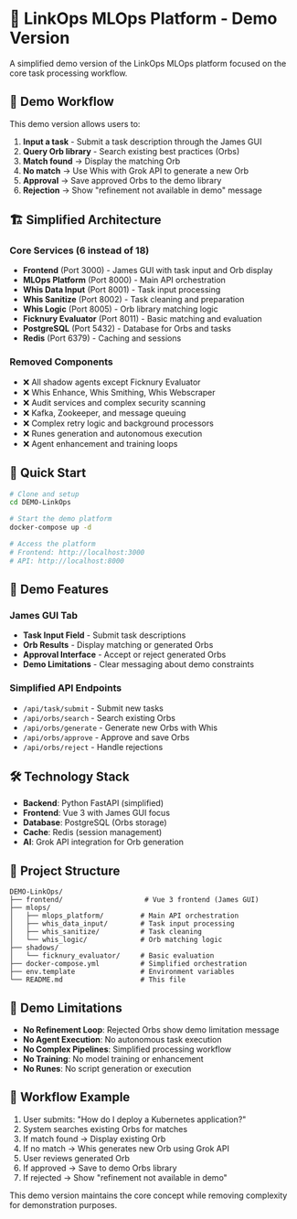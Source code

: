 # 🚀 LinkOps MLOps Platform - Demo Version

A simplified demo version of the LinkOps MLOps platform focused on the core task processing workflow.

## 🎯 **Demo Workflow**

This demo version allows users to:

1. **Input a task** - Submit a task description through the James GUI
2. **Query Orb library** - Search existing best practices (Orbs)
3. **Match found** → Display the matching Orb
4. **No match** → Use Whis with Grok API to generate a new Orb
5. **Approval** → Save approved Orbs to the demo library
6. **Rejection** → Show "refinement not available in demo" message

## 🏗️ **Simplified Architecture**

### **Core Services (6 instead of 18)**
- **Frontend** (Port 3000) - James GUI with task input and Orb display
- **MLOps Platform** (Port 8000) - Main API orchestration
- **Whis Data Input** (Port 8001) - Task input processing
- **Whis Sanitize** (Port 8002) - Task cleaning and preparation
- **Whis Logic** (Port 8005) - Orb library matching logic
- **Ficknury Evaluator** (Port 8011) - Basic matching and evaluation
- **PostgreSQL** (Port 5432) - Database for Orbs and tasks
- **Redis** (Port 6379) - Caching and sessions

### **Removed Components**
- ❌ All shadow agents except Ficknury Evaluator
- ❌ Whis Enhance, Whis Smithing, Whis Webscraper
- ❌ Audit services and complex security scanning
- ❌ Kafka, Zookeeper, and message queuing
- ❌ Complex retry logic and background processors
- ❌ Runes generation and autonomous execution
- ❌ Agent enhancement and training loops

## 🚀 **Quick Start**

```bash
# Clone and setup
cd DEMO-LinkOps

# Start the demo platform
docker-compose up -d

# Access the platform
# Frontend: http://localhost:3000
# API: http://localhost:8000
```

## 🎨 **Demo Features**

### **James GUI Tab**
- **Task Input Field** - Submit task descriptions
- **Orb Results** - Display matching or generated Orbs
- **Approval Interface** - Accept or reject generated Orbs
- **Demo Limitations** - Clear messaging about demo constraints

### **Simplified API Endpoints**
- `/api/task/submit` - Submit new tasks
- `/api/orbs/search` - Search existing Orbs
- `/api/orbs/generate` - Generate new Orbs with Whis
- `/api/orbs/approve` - Approve and save Orbs
- `/api/orbs/reject` - Handle rejections

## 🛠️ **Technology Stack**

- **Backend**: Python FastAPI (simplified)
- **Frontend**: Vue 3 with James GUI focus
- **Database**: PostgreSQL (Orbs storage)
- **Cache**: Redis (session management)
- **AI**: Grok API integration for Orb generation

## 📁 **Project Structure**

```
DEMO-LinkOps/
├── frontend/                    # Vue 3 frontend (James GUI)
├── mlops/
│   ├── mlops_platform/         # Main API orchestration
│   ├── whis_data_input/        # Task input processing
│   ├── whis_sanitize/          # Task cleaning
│   └── whis_logic/             # Orb matching logic
├── shadows/
│   └── ficknury_evaluator/     # Basic evaluation
├── docker-compose.yml          # Simplified orchestration
├── env.template                # Environment variables
└── README.md                   # This file
```

## 🎯 **Demo Limitations**

- **No Refinement Loop**: Rejected Orbs show demo limitation message
- **No Agent Execution**: No autonomous task execution
- **No Complex Pipelines**: Simplified processing workflow
- **No Training**: No model training or enhancement
- **No Runes**: No script generation or execution

## 🔄 **Workflow Example**

1. User submits: "How do I deploy a Kubernetes application?"
2. System searches existing Orbs for matches
3. If match found → Display existing Orb
4. If no match → Whis generates new Orb using Grok API
5. User reviews generated Orb
6. If approved → Save to demo Orbs library
7. If rejected → Show "refinement not available in demo"

This demo version maintains the core concept while removing complexity for demonstration purposes.
